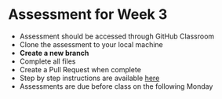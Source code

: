 # Assessment for Week 3

- Assessment should be accessed through GitHub Classroom
- Clone the assessment to your local machine
- **Create a new branch**
- Complete all files
- Create a Pull Request when complete
- Step by step instructions are available [here](https://github.com/LEARNAcademy/Syllabus/blob/master/tools_and_resources/assessments.md)
- Assessments are due before class on the following Monday
